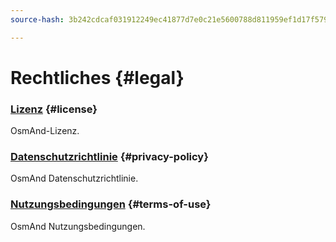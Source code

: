 ```yaml
---
source-hash: 3b242cdcaf031912249ec41877d7e0c21e5600788d811959ef1d17f5793843fe

---
```

# Rechtliches {#legal}

### [Lizenz](./license.md) {#license}

OsmAnd-Lizenz.

### [Datenschutzrichtlinie](./privacy-policy.md) {#privacy-policy}

OsmAnd Datenschutzrichtlinie.

### [Nutzungsbedingungen](./terms-of-use.md) {#terms-of-use}

OsmAnd Nutzungsbedingungen.